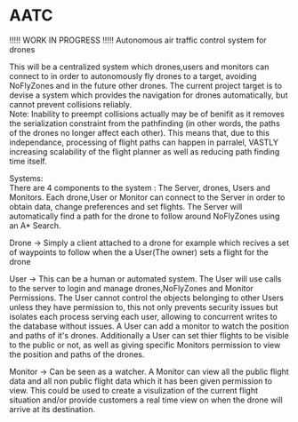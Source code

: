 # AATC
!!!!! WORK IN PROGRESS !!!!!
Autonomous air traffic control system for drones  

This will be a centralized system which drones,users and monitors can connect to in order to autonomously fly drones to a target, avoiding NoFlyZones and in the future other drones. The current project target is to devise a system which provides the navigation for drones automatically, but cannot prevent collisions reliably.  
Note: Inability to preempt collisions actually may be of benifit as it removes the serialization constraint from the pathfinding (in other words, the paths of the drones no longer affect each other). This means that, due to this independance, processing of flight paths can happen in parralel, VASTLY increasing scalability of the flight planner as well as reducing path finding time itself.

Systems:  
There are 4 components to the system : The Server, drones, Users and Monitors. Each drone,User or Monitor can connect to the Server in order to obtain data, change preferences and set flights. The Server will automatically find a path for the drone to follow around NoFlyZones using an A* Search.

Drone -> Simply a client attached to a drone for example which recives a set of waypoints to follow when the a User(The owner) sets a flight for the drone

User -> This can be a human or automated system. The User will use calls to the server to login and manage drones,NoFlyZones and Monitor Permissions. The User cannot control the objects belonging to other Users unless they have permission to, this not only prevents security issues but isolates each process serving each user, allowing to concurrent writes to the database without issues. A User can add a monitor to watch the position and paths of it's drones. Additionally a User can set thier flights to be visible to the public or not, as well as giving specific Monitors permission to view the position and paths of the drones.

Monitor -> Can be seen as a watcher. A Monitor can view all the public flight data and all non public flight data which it has been given permission to view. This could be used to create a visulization of the current flight situation and/or provide customers a real time view on when the drone will arrive at its destination.
